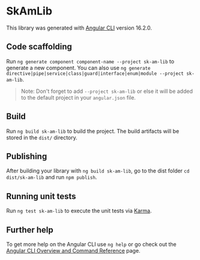 # SkAmLib

This library was generated with [Angular CLI](https://github.com/angular/angular-cli) version 16.2.0.

## Code scaffolding

Run `ng generate component component-name --project sk-am-lib` to generate a new component. You can also use `ng generate directive|pipe|service|class|guard|interface|enum|module --project sk-am-lib`.
> Note: Don't forget to add `--project sk-am-lib` or else it will be added to the default project in your `angular.json` file. 

## Build

Run `ng build sk-am-lib` to build the project. The build artifacts will be stored in the `dist/` directory.

## Publishing

After building your library with `ng build sk-am-lib`, go to the dist folder `cd dist/sk-am-lib` and run `npm publish`.

## Running unit tests

Run `ng test sk-am-lib` to execute the unit tests via [Karma](https://karma-runner.github.io).

## Further help

To get more help on the Angular CLI use `ng help` or go check out the [Angular CLI Overview and Command Reference](https://angular.io/cli) page.
